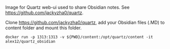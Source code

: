 Image for Quartz web-ui used to share Obsidian notes. See https://github.com/jackyzha0/quartz.

Clone https://github.com/jackyzha0/quartz, add your Obsidian files (.MD) to content folder and mount this folder.

``` docker run -p 1313:1313 -v ${PWD}/content:/opt/quartz/content -it alex12/quartz_obsidian ```
